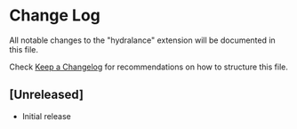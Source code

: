 # Change Log

All notable changes to the "hydralance" extension will be documented in this file.

Check [Keep a Changelog](http://keepachangelog.com/) for recommendations on how to structure this file.

## [Unreleased]

- Initial release